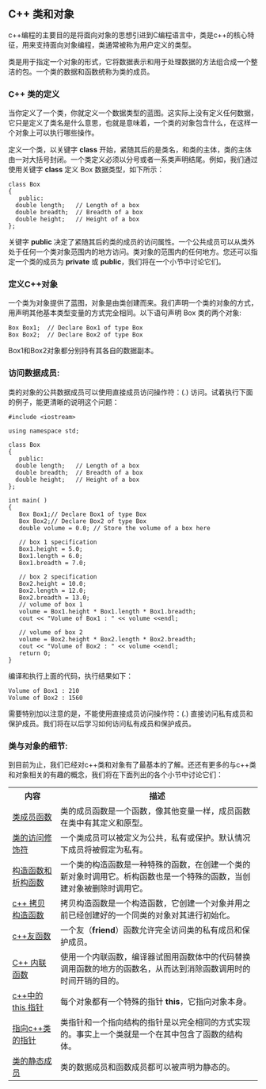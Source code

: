 ## C++ 类和对象
c++编程的主要目的是将面向对象的思想引进到C编程语言中，类是c++的核心特征，用来支持面向对象编程，类通常被称为用户定义的类型。

类是用于指定一个对象的形式，它将数据表示和用于处理数据的方法组合成一个整洁的包。一个类的数据和函数统称为类的成员。

### C++ 类的定义
当你定义了一个类，你就定义一个数据类型的蓝图。这实际上没有定义任何数据，它只是定义了类名是什么意思，也就是意味着，一个类的对象包含什么，在这样一个对象上可以执行哪些操作。

定义一个类，以关键字 **class** 开始，紧随其后的是类名，和类的主体，类的主体由一对大括号封闭。一个类定义必须以分号或者一系类声明结尾。例如，我们通过使用关键字 **class** 定义 Box 数据类型，如下所示：

    class Box
    {
       public:
      double length;   // Length of a box
      double breadth;  // Breadth of a box
      double height;   // Height of a box
    };

关键字 **public** 决定了紧随其后的类的成员的访问属性。一个公共成员可以从类外处于任何一个类对象范围内的地方访问。类对象的范围内的任何地方。您还可以指定一个类的成员为 **private** 或 **public**，我们将在一个小节中讨论它们。

### 定义C++对象

一个类为对象提供了蓝图，对象是由类创建而来。我们声明一个类的对象的方式，用声明其他基本类型变量的方式完全相同。以下语句声明 Box 类的两个对象:

    Box Box1;  // Declare Box1 of type Box
    Box Box2;  // Declare Box2 of type Box

Box1和Box2对象都分别持有其各自的数据副本。

### 访问数据成员:

类的对象的公共数据成员可以使用直接成员访问操作符：(.) 访问。试着执行下面的例子，能更清晰的说明这个问题：

    #include <iostream>
    
    using namespace std;
    
    class Box
    {
       public:
      double length;   // Length of a box
      double breadth;  // Breadth of a box
      double height;   // Height of a box
    };
    
    int main( )
    {
       Box Box1;// Declare Box1 of type Box
       Box Box2;// Declare Box2 of type Box
       double volume = 0.0; // Store the volume of a box here
     
       // box 1 specification
       Box1.height = 5.0; 
       Box1.length = 6.0; 
       Box1.breadth = 7.0;
    
       // box 2 specification
       Box2.height = 10.0;
       Box2.length = 12.0;
       Box2.breadth = 13.0;
       // volume of box 1
       volume = Box1.height * Box1.length * Box1.breadth;
       cout << "Volume of Box1 : " << volume <<endl;
    
       // volume of box 2
       volume = Box2.height * Box2.length * Box2.breadth;
       cout << "Volume of Box2 : " << volume <<endl;
       return 0;
    }

编译和执行上面的代码，执行结果如下：

    Volume of Box1 : 210
    Volume of Box2 : 1560

需要特别加以注意的是，不能使用直接成员访问操作符：(.) 直接访问私有成员和保护成员。我们将在以后学习如何访问私有成员和保护成员。

### 类与对象的细节:

到目前为止，我们已经对c++类和对象有了最基本的了解。还还有更多的与c++类和对象相关的有趣的概念，我们将在下面列出的各个小节中讨论它们：
<table>
<tr>
<th>内容</th>
<th>描述</th>
</tr>
<tr>
<td><a href="http://www.tutorialspoint.com/cplusplus/cpp_class_member_functions.htm" title="C++ 类成员函数">类成员函数</a></td>
<td>类的成员函数是一个函数，像其他变量一样，成员函数在类中有其定义和原型。</td>
</tr>
<tr>
<td><a href="http://www.tutorialspoint.com/cplusplus/cpp_class_access_modifiers.htm" title="C++ Class access modifiers">类的访问修饰符</a></td>
<td>一个类成员可以被定义为公共，私有或保护。默认情况下成员将被假定为私有。</td>
</tr>
<tr>
<td><a href="http://www.tutorialspoint.com/cplusplus/cpp_constructor_destructor.htm" title="C++ Class Constructor and Destructor">构造函数和析构函数</a></td>
<td>一个类的构造函数是一种特殊的函数，在创建一个类的新对象时调用它。析构函数也是一个特殊的函数，当创建对象被删除时调用它。</td>
</tr>
<tr>
<td><a href="http://www.tutorialspoint.com/cplusplus/cpp_copy_constructor.htm" title="C++ Copy Constructor">c++     拷贝构造函数</a></td>
<td>拷贝构造函数是一个构造函数，它创建一个对象并用之前已经创建好的一个同类的对象对其进行初始化。</td>
</tr>
<tr>
<td><a href="http://www.tutorialspoint.com/cplusplus/cpp_friend_functions.htm" title="C++ Friend Functions">c++友函数</a></td>
<td>一个友（<strong>friend</strong>）函数允许完全访问类的私有成员和保护成员。</td>
</tr>
<tr>
<td><a href="http://www.tutorialspoint.com/cplusplus/cpp_inline_functions.htm" title="C++ Inline Functions">C++ 内联函数</a></td>
<td>使用一个内联函数，编译器试图用函数体中的代码替换调用函数的地方的函数名，从而达到消除函数调用时的时间开销的目的。</td>
</tr>
<tr>
<td><a href="http://www.tutorialspoint.com/cplusplus/cpp_this_pointer.htm" title="C++ this Pointer">c++中的 this 指针</a></td>
<td>每个对象都有一个特殊的指针 <strong>this</strong>，它指向对象本身。</td>
</tr>
<tr>
<td><a href="http://www.tutorialspoint.com/cplusplus/cpp_pointer_to_class.htm" title="Pointer to C++ classes">指向c++类的指针</a></td>
<td>类指针和一个指向结构的指针是以完全相同的方式实现的。事实上一个类就是一个在其中包含了函数的结构体。</td>
</tr>
<tr>
<td><a href="http://www.tutorialspoint.com/cplusplus/cpp_static_members.htm" title="Static members of a C++ class">类的静态成员</a></td>
<td>类的数据成员和函数成员都可以被声明为静态的。</td>
</tr>
</table>
